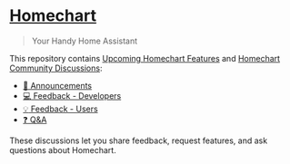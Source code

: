 # [Homechart](https://homechart.app)

> Your Handy Home Assistant

This repository contains [Upcoming Homechart Features](https://github.com/candiddev/homechart/issues) and [Homechart Community Discussions](https://github.com/candiddev/homechart/discussions):

- [:mega: Announcements](https://github.com/candiddev/homechart/discussions/categories/announcements)
- [:computer: Feedback - Developers](https://github.com/candiddev/homechart/discussions/categories/feedback-developers)
- [:bulb: Feedback - Users](https://github.com/candiddev/homechart/discussions/categories/feedback-users)
- [:question: Q&A](https://github.com/candiddev/homechart/discussions/categories/q-a)

These discussions let you share feedback, request features, and ask questions about Homechart.
